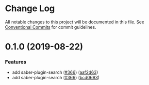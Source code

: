 # Change Log

All notable changes to this project will be documented in this file.
See [Conventional Commits](https://conventionalcommits.org) for commit guidelines.

# 0.1.0 (2019-08-22)

### Features

- add saber-plugin-search ([#366](https://github.com/saberland/saber/issues/366)) ([aaf2d63](https://github.com/saberland/saber/commit/aaf2d63))
- add saber-plugin-search ([#366](https://github.com/saberland/saber/issues/366)) ([bcd0693](https://github.com/saberland/saber/commit/bcd0693))
